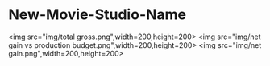 # New-Movie-Studio-Name


<img src="img/total gross.png",width=200,height=200>
<img src="img/net gain vs production budget.png",width=200,height=200>
<img src="img/net gain.png",width=200,height=200>